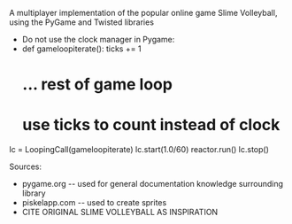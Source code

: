 A multiplayer implementation of the popular online game Slime Volleyball, using the PyGame and Twisted libraries

- Do not use the clock manager in Pygame:
- def gameloopiterate():
	ticks += 1
	# ... rest of game loop
	# use ticks to count instead of clock

lc = LoopingCall(gameloopiterate)
lc.start(1.0/60)
reactor.run()
lc.stop()



Sources:

- pygame.org -- used for general documentation knowledge surrounding library
- piskelapp.com -- used to create sprites
- CITE ORIGINAL SLIME VOLLEYBALL AS INSPIRATION
